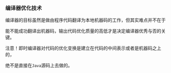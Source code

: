 ### 编译器优化技术

编译器的目标虽然是做由程序代码翻译为本地机器码的工作，但其实难点并不在于

能不能成功翻译出机器码，输出代码优化质量的高低才是决定编译器优秀与否的关键。

注意！即时编译器对代码的优化变换是建立在代码的中间表示或者是机器码之上的，

绝不是直接在`Java`源码上去做的。